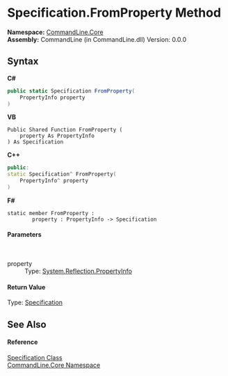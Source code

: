 # Specification.FromProperty Method 
 

**Namespace:**&nbsp;<a href="N_CommandLine_Core">CommandLine.Core</a><br />**Assembly:**&nbsp;CommandLine (in CommandLine.dll) Version: 0.0.0

## Syntax

**C#**<br />
``` C#
public static Specification FromProperty(
	PropertyInfo property
)
```

**VB**<br />
``` VB
Public Shared Function FromProperty ( 
	property As PropertyInfo
) As Specification
```

**C++**<br />
``` C++
public:
static Specification^ FromProperty(
	PropertyInfo^ property
)
```

**F#**<br />
``` F#
static member FromProperty : 
        property : PropertyInfo -> Specification 

```


#### Parameters
&nbsp;<dl><dt>property</dt><dd>Type: <a href="https://docs.microsoft.com/dotnet/api/system.reflection.propertyinfo" target="_blank">System.Reflection.PropertyInfo</a><br /></dd></dl>

#### Return Value
Type: <a href="T_CommandLine_Core_Specification">Specification</a>

## See Also


#### Reference
<a href="T_CommandLine_Core_Specification">Specification Class</a><br /><a href="N_CommandLine_Core">CommandLine.Core Namespace</a><br />